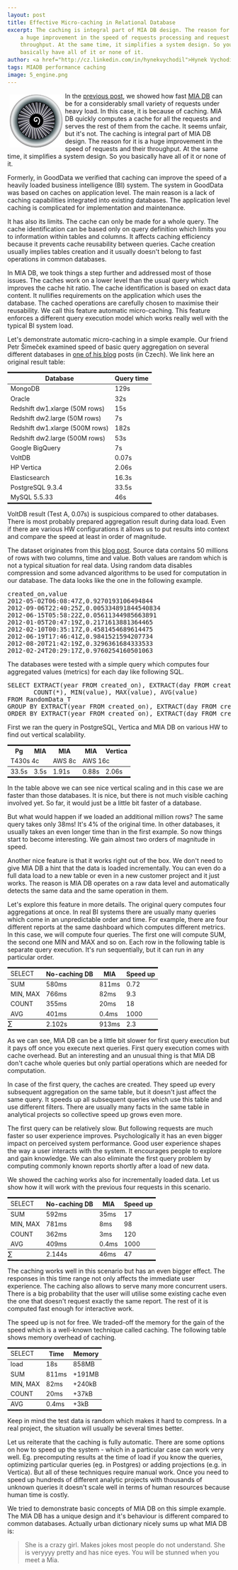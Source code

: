 ```yaml
---
layout: post
title: Effective Micro-caching in Relational Database
excerpt: The caching is integral part of MIA DB design. The reason for it is
    a huge improvement in the speed of requests processing and request
    throughput. At the same time, it simplifies a system design. So you
    basically have all of it or none of it.
author: <a href="http://cz.linkedin.com/in/hynekvychodil">Hynek Vychodil</a>
tags: MIADB performance caching
image: 5_engine.png
---
```

<p>
<img src="/img/posts/5_engine.png" class="img-responsive" align="left"
width="120" height="120" style="padding:5px">
In the <a href="{{page.previous.url}}">previous post</a>, we showed how fast
<a href="/index.html#TECHNOLOGY" target="_blank">MIA DB</a> can be for a considerably
small variety of requests under heavy load. In this case, it is because of caching.
MIA DB quickly computes a cache for all the requests and serves the
rest of them from the cache. It seems unfair, but it's
not. The caching is integral part of MIA DB design. The reason for it is a
huge improvement in the speed of requests and their throughput. At the same time,
it simplifies a system design. So you basically have all of it or none of it.
</p>

<p>
Formerly, in GoodData we verified that caching can improve the speed of a heavily
loaded business intelligence (BI) system. The system in GoodData was based on
caches on application level. The main reason is a lack of caching
capabilities integrated into existing databases. The application level
caching is complicated for implementation and maintenance.
</p>

<p>
It has also its limits. The cache can only be made for a whole query. The
cache identification can be based only on query definition which limits you
to information within tables and columns. It affects caching efficiency
because it prevents cache reusability between queries. Cache creation usually
implies tables creation and it usually doesn't belong to fast operations in
common databases.
</p>

<p>
In MIA DB, we took things a step further and addressed most of those issues. The
caches work on a lower level than the usual query which improves the cache hit ratio.
The cache identification is based on exact data content. It nullifies
requirements on the application which uses the database. The cached
operations are carefully chosen to maximise their reusability.
We call this feature automatic micro-caching.
This feature enforces a different query
execution model which works really well with the typical BI system load.
</p>

<p>
Let's demonstrate automatic micro-caching in a simple example. Our friend
Petr Šimeček examined speed of basic query aggregation on several different databases in
<a href="http://padak.keboola.com/agregace-v-mongodb-oracle-redshift-bigquery-voltdb-vertica-elasticsearch-a-gooddata" title="Agregace v MongoDB, Oracle, Redshift, BigQuery, VoltDB, Vertica, Elasticsearch, GoodData, Postgres a MySQL">
one of his blog</a> posts (in Czech). We link here an original result table:

<!--<img src="https://phaven-prod.s3.amazonaws.com/files/image_part/asset/1181792/Tk3QBats8b0DD9f28eij06Qoaho/medium_resume3.png" style="padding:10px"/> -->
</p>
<table class="table table-condensed table-hover">
<thead>
    <tr class="info" style="border-top: solid">
        <th>Database</th><th>Query time</th>
    </tr>
</thead>
<tbody>
    <tr> <td>MongoDB</td><td>129s</td> </tr>
    <tr> <td>Oracle</td><td>32s</td> </tr>
    <tr> <td>Redshift dw1.xlarge (50M rows)</td><td>15s</td> </tr>
    <tr> <td>Redshift dw2.large (50M rows)</td><td>7s</td> </tr>
    <tr> <td>Redshift dw1.xlarge (500M rows)</td><td>182s</td> </tr>
    <tr> <td>Redshift dw2.large (500M rows)</td><td>53s</td> </tr>
    <tr> <td>Google BigQuery</td><td>7s</td> </tr>
    <tr> <td>VoltDB</td><td>0.07s</td> </tr>
    <tr> <td>HP Vertica</td><td>2.06s</td> </tr>
    <tr> <td>Elasticsearch</td><td>16.3s</td> </tr>
    <tr> <td>PostgreSQL 9.3.4</td><td>33.5s</td> </tr>
    <tr style="border-bottom: solid"> <td>MySQL 5.5.33</td><td>46s</td> </tr>
</tbody>
</table>
<!--
<tbody>
    <tr> <td>MongoDB</td><td>NA</td><td>129s</td> </tr>
    <tr> <td>Oracle</td><td>NA</td><td>32s</td> </tr>
    <tr> <td>Redshift dw1.xlarge (50M rows)</td><td>151s</td><td>15s</td> </tr>
    <tr> <td>Redshift dw2.large (50M rows)</td><td>NA</td><td>7s</td> </tr>
    <tr> <td>Redshift dw1.xlarge (500M rows)</td><td>&gt;8min</td><td>182s</td> </tr>
    <tr> <td>Redshift dw2.large (500M rows)</td><td>NA</td><td>53s</td> </tr>
    <tr> <td>Google BigQuery</td><td>25min</td><td>7s</td> </tr>
    <tr> <td>VoltDB</td><td>29min</td><td>0.07s</td> </tr>
    <tr> <td>HP Vertica</td><td>121s</td><td>2.06s</td> </tr>
    <tr> <td>Elasticsearch</td><td>161min</td><td>16.3s</td> </tr>
    <tr> <td>PostgreSQL 9.3.4</td><td>2min</td><td>33.5s</td> </tr>
    <tr style="border-bottom: solid"> <td>MySQL 5.5.33</td><td>29min</td><td>46s</td> </tr>
</tbody>
-->
<p>
VoltDB result (Test A, 0.07s) is suspicious compared to other databases.
There is most probably prepared aggregation result during data load.
Even if there are various HW configurations it allows us to put results into
context and compare the speed at least in order of magnitude.
</p>

<p>The dataset originates from this <a
href="http://www.javacodegeeks.com/2013/12/mongodb-lightning-fast-aggregation-challenged-with-oracle.html"
title="MongoDB “Lightning Fast Aggregation” Challenged with Oracle">blog
post</a>. Source data contains 50 millions of rows with two columns, time and value.
Both values are random which is not a typical situation for real data.
Using random data disables compression and some advanced algorithms
to be used for computation in our database. The data looks like the one in the following example.
</p>

<pre>
created_on,value
2012-05-02T06:08:47Z,0.9270193106494844
2012-09-06T22:40:25Z,0.005334891844540834
2012-06-15T05:58:22Z,0.05611344985663891
2012-01-05T20:47:19Z,0.2171613881364465
2012-02-10T00:35:17Z,0.4581454689614475
2012-06-19T17:46:41Z,0.9841521594207734
2012-08-20T21:42:19Z,0.3296361684333533
2012-02-24T20:29:17Z,0.9760254160501063
</pre>

<p>
The databases were tested with a simple query which computes four aggregated
values (metrics) for each day like following SQL.
</p>

<pre>
SELECT EXTRACT(year FROM created_on), EXTRACT(day FROM created_on),
       COUNT(*), MIN(value), MAX(value), AVG(value)
FROM RandomData_T
GROUP BY EXTRACT(year FROM created_on), EXTRACT(day FROM created_on)
ORDER BY EXTRACT(year FROM created_on), EXTRACT(day FROM created_on);
</pre>

<p>
First we ran the query in PostgreSQL, Vertica and MIA DB on various HW to
find out vertical scalability.
</p>

<table class="table table-condensed table-hover">
<thead>
    <tr class="info" style="border-top: solid">
        <th>Pg</th><th>MIA</th><th>MIA</th><th>MIA</th><th>Vertica</th>
    </tr>
    <tr style="border-bottom: thin solid">
        <td colspan="2">T430s 4c</td><td>AWS 8c</td><td colspan="2">AWS 16c</td>
    </tr>
</thead>
<tbody>
    <tr class="active" style="border-bottom: solid">
         <td>33.5s</td>
         <td>3.5s</td>
         <td>1.91s</td>
         <td>0.88s</td>
         <td>2.06s</td>
    </tr>
</tbody>
</table>

<p>
In the table above we can see nice vertical scaling and in this case we are
faster than those databases.
It is nice, but there is not much visible caching involved
yet. So far, it would just be a little bit faster of a database.
</p>

<p>But what would happen if we loaded an additional million rows? The same query takes only
38ms! It's 4% of the original time. In other databases, it usually takes an even
longer time than in the first example. So now things start to become interesting. We gain
almost two orders of magnitude in speed.</p>

<p>Another nice feature is that
it works right out of the box. We don't need to give MIA DB a hint that the
data is loaded incrementally. You can even do a full data load to a new table or
even in a new customer project and it just works. The reason is MIA DB operates
on a raw data level and automatically detects the same data and the
same operation in them.
</p>

<p>Let's explore this feature in more details.
The original query computes four aggregations at once. In real BI systems
there are usually many queries which come in an unpredictable order and time. For
example, there are four different reports at the same dashboard
which computes different metrics. In this case, we will compute four queries.
The first one will compute SUM, the second one MIN and MAX and so on.
Each row in the following table is separate query execution.
It's run sequentially, but it can run in any particular order.
</p>

<table class="table table-condensed table-hover">
<thead>
    <tr class="info" style="border-top: solid; border-bottom: thin solid">
        <td>SELECT</td>
        <th>No-caching DB</th>
        <th>MIA</th>
        <th>Speed up</th>
    </tr>
</thead>
<tbody>
    <tr>
        <td>SUM</td>
        <td>580ms</td>
        <td>811ms</td>
        <td>0.72</td>
    </tr>
    <tr>
        <td>MIN, MAX</td>
        <td>766ms</td>
        <td>82ms</td>
        <td>9.3</td>
    </tr>
    <tr>
        <td>COUNT</td>
        <td>355ms</td>
        <td>20ms</td>
        <td>18</td>
    </tr>
    <tr>
        <td>AVG</td>
        <td>401ms</td>
        <td>0.4ms</td>
        <td>1000</td>
    </tr>
    <tr class="success" style="border-top: thin solid; border-bottom: solid">
        <td style="font-size: 120%; padding: 0">&Sigma;</td>
        <td>2.102s</td>
        <td>913ms</td>
        <td>2.3</td>
    </tr>
</tbody>
</table>

<p>
As we can see, MIA DB can be a little bit slower for first query
execution but it
pays off once you execute next queries. First query execution comes with cache overhead.
But an interesting and an unusual
thing is that MIA DB don't cache whole queries but only partial operations
which are needed for computation.
</p>

<p>In case of the first query, the caches are
created. They speed up every subsequent aggregation on the same table, but it
doesn't just affect the same query. It speeds up all subsequent queries which
use this table and use different filters.
There are usually many facts in the same table in analytical
projects so collective speed up grows even more.</p>

<p>The first query can be relatively slow. But following requests are
much faster so user experience improves. Psychologically it has an even bigger impact on
perceived system performance. Good user experience shapes the way a user
interacts with the system. It encourages people to explore and gain knowledge.
We can also eliminate the first query problem by computing commonly known
reports shortly after a load of new data.
</p>

<p>
We showed the caching works also for incrementally loaded data. Let us show
how it will work with the previous four requests in this scenario.
</p>

<table class="table table-condensed table-hover">
<thead>
    <tr class="info" style="border-top: solid; border-bottom: thin solid">
        <td>SELECT</td>
        <th>No-caching DB</th>
        <th>MIA</th>
        <th>Speed up</th>
    </tr>
</thead>
<tbody>
    <tr>
        <td>SUM</td>
        <td>592ms</td>
        <td>35ms</td>
        <td>17</td>
    </tr>
    <tr>
        <td>MIN, MAX</td>
        <td>781ms</td>
        <td>8ms</td>
        <td>98</td>
    </tr>
    <tr>
        <td>COUNT</td>
        <td>362ms</td>
        <td>3ms</td>
        <td>120</td>
    </tr>
    <tr>
        <td>AVG</td>
        <td>409ms</td>
        <td>0.4ms</td>
        <td>1000</td>
    </tr>
    <tr class="success" style="border-top: thin solid; border-bottom: solid">
        <td style="font-size: 120%; padding: 0">&Sigma;</td>
        <td>2.144s</td>
        <td>46ms</td>
        <td>47</td>
    </tr>
</tbody>
</table>

<p>
The caching works well in this scenario but has an even bigger effect. The
responses in this time range not only affects the immediate user experience.
The caching also allows to serve many more concurrent users. There is a big probability
that the user will utilise some existing cache even the one that doesn't
request exactly the same report.
The rest of it is computed fast enough for interactive work.
</p>

<p>The speed up is not for free. We traded-off the memory for the gain of
the speed which is a well-known technique called caching. The following table shows
memory overhead of caching.
</p>

<table class="table table-condensed table-hover">
<thead>
    <tr class="info" style="border-top: solid; border-bottom: thin solid">
        <td>SELECT</td>
        <th>Time</th>
        <th>Memory</th>
    </tr>
</thead>
<tbody>
    <tr>
        <td>load</td>
        <td>18s</td>
        <td>858MB</td>
    </tr>
    <tr>
        <td>SUM</td>
        <td>811ms</td>
        <td>+191MB</td>
    </tr>
    <tr>
        <td>MIN, MAX</td>
        <td>82ms</td>
        <td>+240kB</td>
    </tr>
    <tr>
        <td>COUNT</td>
        <td>20ms</td>
        <td>+37kB</td>
    </tr>
    <tr style="border-top: thin solid; border-bottom: solid">
        <td>AVG</td>
        <td>0.4ms</td>
        <td>+3kB</td>
    </tr>
</tbody>
</table>

<p>
Keep in mind the test data is random which makes it hard to compress. In a
real project, the situation will usually be several times better.
</p>

<p>Let us reiterate that the caching is fully automatic. There are some options
on how to speed up the system - which in a particular case can work very well.
Eg. precomputing results at the time of load if
you know the queries, optimizing particular queries (eg. in Postgres)
or adding projections (e.g. in Vertica). But all of these techniques
require manual work. Once you need to speed up hundreds of different analytic projects
with thousands of unknown queries it doesn't scale
well in terms of human resources because human time is costly.
</p>

<p>
We tried to demonstrate basic concepts of MIA DB on this simple example. The
MIA DB has a unique design and it's behaviour is different compared to common
databases. Actually urban dictionary nicely sums up what MIA DB is:
</p>

<blockquote>
She is a crazy girl. Makes jokes most people do not understand. She is
veryyyy pretty and has nice eyes. You will be stunned when you meet a Mia.
</blockquote>
